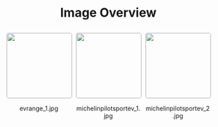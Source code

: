 <h1 style ="text-align: center;"> Image Overview </h1>
<div style="display: flex;
flex-wrap: wrap;
gap: 10px;
justify-content: center;
padding: 10px;" >
<div style="flex: 1 1 calc(33.333% - 20px); /* Three images per row on large screens */
        max-width: 150px;
        text-align: center;" >
<img src="https://media.evkx.net/multimedia/technology/wheels/evrange_1_xst.jpg" style="width: 150px;
height: auto;
border: 1px solid #ddd;
border-radius: 5px;
  ">
<p>evrange_1.jpg</p>
</div>
<div style="flex: 1 1 calc(33.333% - 20px); /* Three images per row on large screens */
        max-width: 150px;
        text-align: center;" >
<img src="https://media.evkx.net/multimedia/technology/wheels/michelinpilotsportev_1_xst.jpg" style="width: 150px;
height: auto;
border: 1px solid #ddd;
border-radius: 5px;
  ">
<p>michelinpilotsportev_1.jpg</p>
</div>
<div style="flex: 1 1 calc(33.333% - 20px); /* Three images per row on large screens */
        max-width: 150px;
        text-align: center;" >
<img src="https://media.evkx.net/multimedia/technology/wheels/michelinpilotsportev_2_xst.jpg" style="width: 150px;
height: auto;
border: 1px solid #ddd;
border-radius: 5px;
  ">
<p>michelinpilotsportev_2.jpg</p>
</div>
</div>
